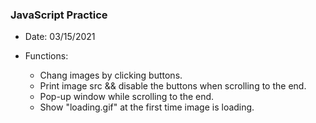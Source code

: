 ### JavaScript Practice

- Date: 03/15/2021

- Functions:

  - Chang images by clicking buttons. 
  - Print image src && disable the buttons when scrolling to the end.
  - Pop-up window while scrolling to the end.
  - Show "loading.gif" at the first time image is loading.

  

